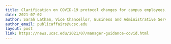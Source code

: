 ```yaml
---
title: Clarification on COVID-19 protocol changes for campus employees, spaces and program
date: 2021-07-02
author: Sarah Latham, Vice Chancellor, Business and Administrative Services 
author_email: publicaffairs@ucsc.edu
layout: post
link: https://news.ucsc.edu/2021/07/manager-guidance-covid.html
---
```

